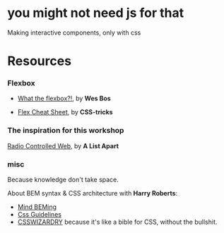 # you might not need js for that
Making interactive components, only with css


# Resources

### Flexbox

- [What the flexbox?!](http://flexbox.io/), by **Wes Bos**    

- [Flex Cheat Sheet](https://css-tricks.com/snippets/css/a-guide-to-flexbox/), by **CSS-tricks**


### The inspiration for this workshop
[Radio Controlled Web](http://alistapart.com/article/radio-controlled-web-design), by **A List Apart**


### misc
Because knowledge don't take space.

About BEM syntax & CSS architecture with **Harry Roberts**:

- [Mind BEMing](http://csswizardry.com/2013/01/mindbemding-getting-your-head-round-bem-syntax/)
- [Css Guidelines](http://cssguidelin.es/)
- [CSSWIZARDRY](http://csswizardry.com/) because it's like a bible for CSS, without the bullshit.
